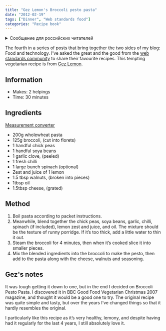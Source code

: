 ```yaml
---
title: "Gez Lemon's Broccoli pesto pasta"
date: "2012-02-19"
tags: ["Dinner", "Web standards food"]
categories: "Recipe book"
---
```


<details>
		<summary lang="ru">Сообщение для российских читателей</summary>

<p lang="ru">
Здравствуйте российские читатели. Ваша страна платит высокую цену за вторжение Путина в Украину. Путин лжет вам; не верьте кремлевской пропаганде. В России
нет свободных СМИ, а интернет подвергается цензуре, потому что Путин не хочет, чтобы вы знали правду. За постыдное поведение Путина заплатят не только
украинцы, но и добрые люди России. Пожалуйста, не допустите этого!
</p>

<p>
Hello Russian readers. Your country is paying a high price for Putin's invasion of Ukraine. Putin is lying to you; do not believe the Kremlin propaganda. There is no free media in Russia and the internet is censored because Putin doesn't want you to know the truth. It is not only the Ukrainians that will pay the price of Putin's shameful behaviour, so will the good people of Russia. Please do not let this happen!
</p>
</details>

The fourth in a series of posts that bring together the two sides of my blog: Food and technology. I’ve asked the great and the good from the [web standards community](/tag/web-standards-food/) to share their favourite recipes. This tempting vegetarian recipe is from [Gez Lemon](https://www.twitter.com/gezlemon).

## Information

* Makes: 2 helpings
* Time: 30 minutes

## Ingredients

[Measurement converter](https://www.unitconverters.net/)

* 200g wholewheat pasta
* 125g broccoli, (cut into florets)
* 1 handful chick peas
* 1 handful soya beans
* 1 garlic clove, (peeled)
* 1 fresh chilli
* 1 large bunch spinach (optional)
* Zest and juice of 1 lemon
* 1.5 tbsp walnuts, (broken into pieces)
* 1tbsp oil
* 1.5tbsp cheese, (grated)

## Method

1. Boil pasta according to packet instructions.
2. Meanwhile, blend together the chick peas, soya beans, garlic, chilli, spinach (if included), lemon zest and juice, and oil. The mixture should be the texture of runny porridge. If it’s too thick, add a little water to thin it out.
3. Steam the broccoli for 4 minutes, then when it’s cooked slice it into smaller pieces.
4. Mix the blended ingredients into the broccoli to make the pesto, then add to the pasta along with the cheese, walnuts and seasoning.

## Gez's notes

It was tough getting it down to one, but in the end I decided on Broccoli Pesto Pasta. I discovered it in BBC Good Food Vegetarian Christmas 2007 magazine, and thought it would be a good one to try. The original recipe was quite simple and tasty, but over the years I’ve changed things so that it hardly resembles the original.

I particularly like this recipe as it’s very healthy, lemony, and despite having had it regularly for the last 4 years, I still absolutely love it.
